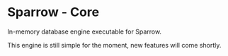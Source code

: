 # Sparrow - Core

In-memory database engine executable for Sparrow.

This engine is still simple for the moment, new features will come shortly.
